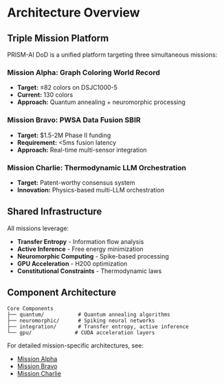 # Architecture Overview

## Triple Mission Platform

PRISM-AI DoD is a unified platform targeting three simultaneous missions:

### Mission Alpha: Graph Coloring World Record
- **Target:** ≤82 colors on DSJC1000-5
- **Current:** 130 colors
- **Approach:** Quantum annealing + neuromorphic processing

### Mission Bravo: PWSA Data Fusion SBIR
- **Target:** $1.5-2M Phase II funding
- **Requirement:** <5ms fusion latency
- **Approach:** Real-time multi-sensor integration

### Mission Charlie: Thermodynamic LLM Orchestration
- **Target:** Patent-worthy consensus system
- **Innovation:** Physics-based multi-LLM orchestration

## Shared Infrastructure

All missions leverage:
- **Transfer Entropy** - Information flow analysis
- **Active Inference** - Free energy minimization
- **Neuromorphic Computing** - Spike-based processing
- **GPU Acceleration** - H200 optimization
- **Constitutional Constraints** - Thermodynamic laws

## Component Architecture

```
Core Components
├── quantum/           # Quantum annealing algorithms
├── neuromorphic/      # Spiking neural networks
├── integration/       # Transfer entropy, active inference
└── gpu/              # CUDA acceleration layers
```

For detailed mission-specific architectures, see:
- [Mission Alpha](missions/alpha-world-record.md)
- [Mission Bravo](missions/bravo-pwsa-sbir.md)
- [Mission Charlie](missions/charlie-llm-orchestration.md)